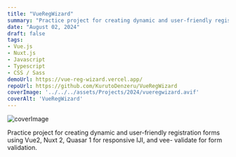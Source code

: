 ```yaml
---
title: "VueRegWizard"
summary: "Practice project for creating dynamic and user-friendly registration forms using Vue2, Nuxt 2, Quasar 1 for responsive UI, and vee- validate for form validation."
date: "August 02, 2024"
draft: false
tags:
- Vue.js
- Nuxt.js
- Javascript
- Typescript
- CSS / Sass
demoUrl: https://vue-reg-wizard.vercel.app/
repoUrl: https://github.com/KurutoDenzeru/VueRegWizard
coverImage: '../../../assets/Projects/2024/vueregwizard.avif'
coverAlt: 'VueRegWizard'
---
```


![coverImage](../../../assets/Projects/2024/vueregwizard.avif)

Practice project for creating dynamic and user-friendly registration forms using Vue2, Nuxt 2, Quasar 1 for responsive IJI, and vee- validate for form validation.
